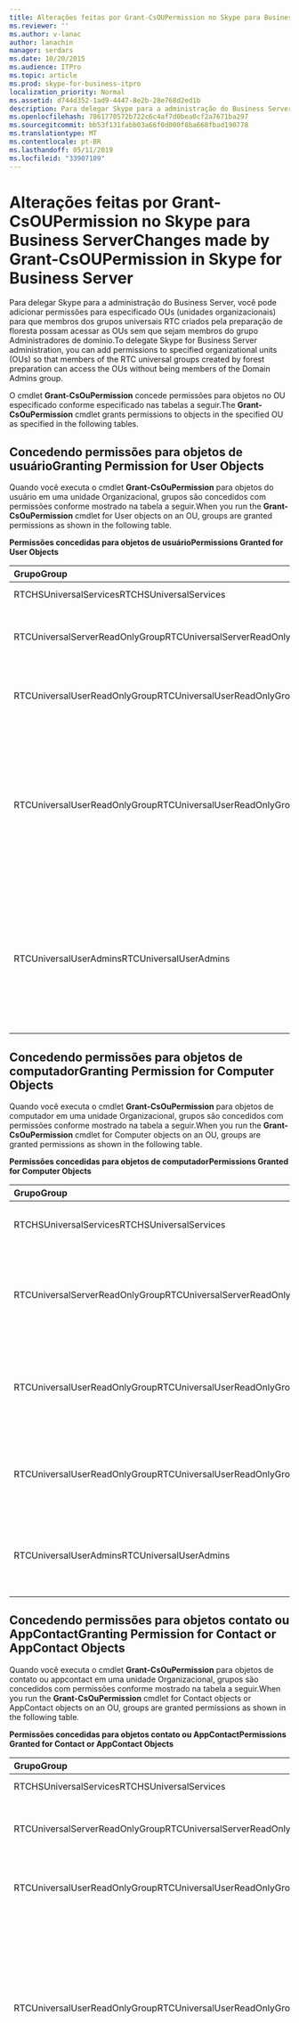 ```yaml
---
title: Alterações feitas por Grant-CsOUPermission no Skype para Business Server
ms.reviewer: ''
ms.author: v-lanac
author: lanachin
manager: serdars
ms.date: 10/20/2015
ms.audience: ITPro
ms.topic: article
ms.prod: skype-for-business-itpro
localization_priority: Normal
ms.assetid: d744d352-1ad9-4447-8e2b-28e768d2ed1b
description: Para delegar Skype para a administração do Business Server, você pode adicionar permissões para especificado OUs (unidades organizacionais) para que membros dos grupos universais RTC criados pela preparação de floresta possam acessar as OUs sem que sejam membros do grupo Administradores de domínio.
ms.openlocfilehash: 7861770572b722c6c4af7d0bea0cf2a7671ba297
ms.sourcegitcommit: bb53f131fabb03a66f0d000f8ba668fbad190778
ms.translationtype: MT
ms.contentlocale: pt-BR
ms.lasthandoff: 05/11/2019
ms.locfileid: "33907109"
---
```

# <a name="changes-made-by-grant-csoupermission-in-skype-for-business-server"></a><span data-ttu-id="f081d-103">Alterações feitas por Grant-CsOUPermission no Skype para Business Server</span><span class="sxs-lookup"><span data-stu-id="f081d-103">Changes made by Grant-CsOUPermission in Skype for Business Server</span></span>
 
<span data-ttu-id="f081d-104">Para delegar Skype para a administração do Business Server, você pode adicionar permissões para especificado OUs (unidades organizacionais) para que membros dos grupos universais RTC criados pela preparação de floresta possam acessar as OUs sem que sejam membros do grupo Administradores de domínio.</span><span class="sxs-lookup"><span data-stu-id="f081d-104">To delegate Skype for Business Server administration, you can add permissions to specified organizational units (OUs) so that members of the RTC universal groups created by forest preparation can access the OUs without being members of the Domain Admins group.</span></span> 
  
<span data-ttu-id="f081d-105">O cmdlet **Grant-CsOuPermission** concede permissões para objetos no OU especificado conforme especificado nas tabelas a seguir.</span><span class="sxs-lookup"><span data-stu-id="f081d-105">The **Grant-CsOuPermission** cmdlet grants permissions to objects in the specified OU as specified in the following tables.</span></span>
  
## <a name="granting-permission-for-user-objects"></a><span data-ttu-id="f081d-106">Concedendo permissões para objetos de usuário</span><span class="sxs-lookup"><span data-stu-id="f081d-106">Granting Permission for User Objects</span></span>

<span data-ttu-id="f081d-107">Quando você executa o cmdlet **Grant-CsOuPermission** para objetos do usuário em uma unidade Organizacional, grupos são concedidos com permissões conforme mostrado na tabela a seguir.</span><span class="sxs-lookup"><span data-stu-id="f081d-107">When you run the **Grant-CsOuPermission** cmdlet for User objects on an OU, groups are granted permissions as shown in the following table.</span></span>
  
<span data-ttu-id="f081d-108">**Permissões concedidas para objetos de usuário**</span><span class="sxs-lookup"><span data-stu-id="f081d-108">**Permissions Granted for User Objects**</span></span>

|<span data-ttu-id="f081d-109">**Grupo**</span><span class="sxs-lookup"><span data-stu-id="f081d-109">**Group**</span></span>|<span data-ttu-id="f081d-110">**Permissão**</span><span class="sxs-lookup"><span data-stu-id="f081d-110">**Permission**</span></span>|<span data-ttu-id="f081d-111">**Aplica-se a**</span><span class="sxs-lookup"><span data-stu-id="f081d-111">**Applies to**</span></span>|
|:-----|:-----|:-----|
|<span data-ttu-id="f081d-112">RTCHSUniversalServices</span><span class="sxs-lookup"><span data-stu-id="f081d-112">RTCHSUniversalServices</span></span>  <br/> |<span data-ttu-id="f081d-113">Replicando mudanças de diretório</span><span class="sxs-lookup"><span data-stu-id="f081d-113">Replicating directory changes</span></span>  <br/> |<span data-ttu-id="f081d-114">Apenas este objeto</span><span class="sxs-lookup"><span data-stu-id="f081d-114">This object only</span></span>  <br/> |
|<span data-ttu-id="f081d-115">RTCUniversalServerReadOnlyGroup</span><span class="sxs-lookup"><span data-stu-id="f081d-115">RTCUniversalServerReadOnlyGroup</span></span>  <br/> |<span data-ttu-id="f081d-116">Listar conteúdo</span><span class="sxs-lookup"><span data-stu-id="f081d-116">List contents</span></span>  <br/> <span data-ttu-id="f081d-117">Ler todas as propriedades</span><span class="sxs-lookup"><span data-stu-id="f081d-117">Read all properties</span></span>  <br/> <span data-ttu-id="f081d-118">Permissões de leitura</span><span class="sxs-lookup"><span data-stu-id="f081d-118">Read permissions</span></span>  <br/> |<span data-ttu-id="f081d-119">Apenas este objeto</span><span class="sxs-lookup"><span data-stu-id="f081d-119">This object only</span></span>  <br/> |
|<span data-ttu-id="f081d-120">RTCUniversalUserReadOnlyGroup</span><span class="sxs-lookup"><span data-stu-id="f081d-120">RTCUniversalUserReadOnlyGroup</span></span>  <br/> |<span data-ttu-id="f081d-121">Listar conteúdo</span><span class="sxs-lookup"><span data-stu-id="f081d-121">List contents</span></span>  <br/> <span data-ttu-id="f081d-122">Ler todas as propriedades</span><span class="sxs-lookup"><span data-stu-id="f081d-122">Read all properties</span></span>  <br/> <span data-ttu-id="f081d-123">Permissões de leitura</span><span class="sxs-lookup"><span data-stu-id="f081d-123">Read permissions</span></span>  <br/> |<span data-ttu-id="f081d-124">Apenas este objeto</span><span class="sxs-lookup"><span data-stu-id="f081d-124">This object only</span></span>  <br/> |
|<span data-ttu-id="f081d-125">RTCUniversalUserReadOnlyGroup</span><span class="sxs-lookup"><span data-stu-id="f081d-125">RTCUniversalUserReadOnlyGroup</span></span>  <br/> |<span data-ttu-id="f081d-126">Ler RTCUserSearchPropertySet</span><span class="sxs-lookup"><span data-stu-id="f081d-126">Read RTCUserSearchPropertySet</span></span>  <br/> <span data-ttu-id="f081d-127">Ler RTCUserProvisioningPropertySet</span><span class="sxs-lookup"><span data-stu-id="f081d-127">Read RTCUserProvisioningPropertySet</span></span>  <br/> <span data-ttu-id="f081d-128">Ler RTCPropertySet</span><span class="sxs-lookup"><span data-stu-id="f081d-128">Read RTCPropertySet</span></span>  <br/> <span data-ttu-id="f081d-129">Ler Public-Information</span><span class="sxs-lookup"><span data-stu-id="f081d-129">Read Public-Information</span></span>  <br/> <span data-ttu-id="f081d-130">Ler General-Information</span><span class="sxs-lookup"><span data-stu-id="f081d-130">Read General-Information</span></span>  <br/> <span data-ttu-id="f081d-131">Leia as restrições de conta de usuário</span><span class="sxs-lookup"><span data-stu-id="f081d-131">Read User-Account-Restrictions</span></span>  <br/> |<span data-ttu-id="f081d-132">Objetos do usuário descendente</span><span class="sxs-lookup"><span data-stu-id="f081d-132">Descendant User objects</span></span>  <br/> |
|<span data-ttu-id="f081d-133">RTCUniversalUserAdmins</span><span class="sxs-lookup"><span data-stu-id="f081d-133">RTCUniversalUserAdmins</span></span>  <br/> |<span data-ttu-id="f081d-134">Gravar RTCUserSearchPropertySet</span><span class="sxs-lookup"><span data-stu-id="f081d-134">Write RTCUserSearchPropertySet</span></span>  <br/> <span data-ttu-id="f081d-135">Gravar msExchUCVoiceMailSettings</span><span class="sxs-lookup"><span data-stu-id="f081d-135">Write msExchUCVoiceMailSettings</span></span>  <br/> <span data-ttu-id="f081d-136">Gravar RTCUserProvisioningPropertySet</span><span class="sxs-lookup"><span data-stu-id="f081d-136">Write RTCUserProvisioningPropertySet</span></span>  <br/> <span data-ttu-id="f081d-137">Gravar RTCPropertySet</span><span class="sxs-lookup"><span data-stu-id="f081d-137">Write RTCPropertySet</span></span>  <br/> <span data-ttu-id="f081d-138">Gravar proxyAddresses</span><span class="sxs-lookup"><span data-stu-id="f081d-138">Write proxyAddresses</span></span>  <br/> |<span data-ttu-id="f081d-139">Objetos do usuário descendente</span><span class="sxs-lookup"><span data-stu-id="f081d-139">Descendant User objects</span></span>  <br/> |
   
## <a name="granting-permission-for-computer-objects"></a><span data-ttu-id="f081d-140">Concedendo permissões para objetos de computador</span><span class="sxs-lookup"><span data-stu-id="f081d-140">Granting Permission for Computer Objects</span></span>

<span data-ttu-id="f081d-141">Quando você executa o cmdlet **Grant-CsOuPermission** para objetos de computador em uma unidade Organizacional, grupos são concedidos com permissões conforme mostrado na tabela a seguir.</span><span class="sxs-lookup"><span data-stu-id="f081d-141">When you run the **Grant-CsOuPermission** cmdlet for Computer objects on an OU, groups are granted permissions as shown in the following table.</span></span>
  
<span data-ttu-id="f081d-142">**Permissões concedidas para objetos de computador**</span><span class="sxs-lookup"><span data-stu-id="f081d-142">**Permissions Granted for Computer Objects**</span></span>

|<span data-ttu-id="f081d-143">**Grupo**</span><span class="sxs-lookup"><span data-stu-id="f081d-143">**Group**</span></span>|<span data-ttu-id="f081d-144">**Permissão**</span><span class="sxs-lookup"><span data-stu-id="f081d-144">**Permission**</span></span>|<span data-ttu-id="f081d-145">**Aplica-se a**</span><span class="sxs-lookup"><span data-stu-id="f081d-145">**Applies to**</span></span>|
|:-----|:-----|:-----|
|<span data-ttu-id="f081d-146">RTCHSUniversalServices</span><span class="sxs-lookup"><span data-stu-id="f081d-146">RTCHSUniversalServices</span></span>  <br/> |<span data-ttu-id="f081d-147">Replicando mudanças de diretório</span><span class="sxs-lookup"><span data-stu-id="f081d-147">Replicating directory changes</span></span>  <br/> |<span data-ttu-id="f081d-148">Apenas este objeto</span><span class="sxs-lookup"><span data-stu-id="f081d-148">This object only</span></span>  <br/> |
|<span data-ttu-id="f081d-149">RTCUniversalServerReadOnlyGroup</span><span class="sxs-lookup"><span data-stu-id="f081d-149">RTCUniversalServerReadOnlyGroup</span></span>  <br/> |<span data-ttu-id="f081d-150">Listar conteúdo</span><span class="sxs-lookup"><span data-stu-id="f081d-150">List contents</span></span>  <br/> <span data-ttu-id="f081d-151">Ler todas as propriedades</span><span class="sxs-lookup"><span data-stu-id="f081d-151">Read all properties</span></span>  <br/> <span data-ttu-id="f081d-152">Permissões de leitura</span><span class="sxs-lookup"><span data-stu-id="f081d-152">Read permissions</span></span>  <br/> |<span data-ttu-id="f081d-153">Apenas este objeto</span><span class="sxs-lookup"><span data-stu-id="f081d-153">This object only</span></span>  <br/> |
|<span data-ttu-id="f081d-154">RTCUniversalUserReadOnlyGroup</span><span class="sxs-lookup"><span data-stu-id="f081d-154">RTCUniversalUserReadOnlyGroup</span></span>  <br/> |<span data-ttu-id="f081d-155">Listar conteúdo</span><span class="sxs-lookup"><span data-stu-id="f081d-155">List contents</span></span>  <br/> <span data-ttu-id="f081d-156">Ler todas as propriedades</span><span class="sxs-lookup"><span data-stu-id="f081d-156">Read all properties</span></span>  <br/> <span data-ttu-id="f081d-157">Permissões de leitura</span><span class="sxs-lookup"><span data-stu-id="f081d-157">Read permissions</span></span>  <br/> |<span data-ttu-id="f081d-158">Apenas este objeto</span><span class="sxs-lookup"><span data-stu-id="f081d-158">This object only</span></span>  <br/> |
|<span data-ttu-id="f081d-159">RTCUniversalUserReadOnlyGroup</span><span class="sxs-lookup"><span data-stu-id="f081d-159">RTCUniversalUserReadOnlyGroup</span></span>  <br/> |<span data-ttu-id="f081d-160">Ler Public-Information</span><span class="sxs-lookup"><span data-stu-id="f081d-160">Read Public-Information</span></span>  <br/> <span data-ttu-id="f081d-161">Leitura validado---nome do Host DNS</span><span class="sxs-lookup"><span data-stu-id="f081d-161">Read Validated-DNS-Host-Name</span></span>  <br/> |<span data-ttu-id="f081d-162">Objetos de computador descendente</span><span class="sxs-lookup"><span data-stu-id="f081d-162">Descendant Computer objects</span></span>  <br/> |
|<span data-ttu-id="f081d-163">RTCUniversalUserAdmins</span><span class="sxs-lookup"><span data-stu-id="f081d-163">RTCUniversalUserAdmins</span></span>  <br/> |<span data-ttu-id="f081d-164">Ler Public-Information</span><span class="sxs-lookup"><span data-stu-id="f081d-164">Read Public-Information</span></span>  <br/> <span data-ttu-id="f081d-165">Leitura validado---nome do Host DNS</span><span class="sxs-lookup"><span data-stu-id="f081d-165">Read Validated-DNS-Host-Name</span></span>  <br/> |<span data-ttu-id="f081d-166">Objetos de computador descendente</span><span class="sxs-lookup"><span data-stu-id="f081d-166">Descendant Computer objects</span></span>  <br/> |
   
## <a name="granting-permission-for-contact-or-appcontact-objects"></a><span data-ttu-id="f081d-167">Concedendo permissões para objetos contato ou AppContact</span><span class="sxs-lookup"><span data-stu-id="f081d-167">Granting Permission for Contact or AppContact Objects</span></span>

<span data-ttu-id="f081d-168">Quando você executa o cmdlet **Grant-CsOuPermission** para objetos de contato ou appcontact em uma unidade Organizacional, grupos são concedidos com permissões conforme mostrado na tabela a seguir.</span><span class="sxs-lookup"><span data-stu-id="f081d-168">When you run the **Grant-CsOuPermission** cmdlet for Contact objects or AppContact objects on an OU, groups are granted permissions as shown in the following table.</span></span>
  
<span data-ttu-id="f081d-169">**Permissões concedidas para objetos contato ou AppContact**</span><span class="sxs-lookup"><span data-stu-id="f081d-169">**Permissions Granted for Contact or AppContact Objects**</span></span>

|<span data-ttu-id="f081d-170">**Grupo**</span><span class="sxs-lookup"><span data-stu-id="f081d-170">**Group**</span></span>|<span data-ttu-id="f081d-171">**Permissão**</span><span class="sxs-lookup"><span data-stu-id="f081d-171">**Permission**</span></span>|<span data-ttu-id="f081d-172">**Aplica-se a**</span><span class="sxs-lookup"><span data-stu-id="f081d-172">**Applies to**</span></span>|
|:-----|:-----|:-----|
|<span data-ttu-id="f081d-173">RTCHSUniversalServices</span><span class="sxs-lookup"><span data-stu-id="f081d-173">RTCHSUniversalServices</span></span>  <br/> |<span data-ttu-id="f081d-174">Replicando mudanças de diretório</span><span class="sxs-lookup"><span data-stu-id="f081d-174">Replicating directory changes</span></span>  <br/> |<span data-ttu-id="f081d-175">Apenas este objeto</span><span class="sxs-lookup"><span data-stu-id="f081d-175">This object only</span></span>  <br/> |
|<span data-ttu-id="f081d-176">RTCUniversalServerReadOnlyGroup</span><span class="sxs-lookup"><span data-stu-id="f081d-176">RTCUniversalServerReadOnlyGroup</span></span>  <br/> |<span data-ttu-id="f081d-177">Listar conteúdo</span><span class="sxs-lookup"><span data-stu-id="f081d-177">List contents</span></span>  <br/> <span data-ttu-id="f081d-178">Ler todas as propriedades</span><span class="sxs-lookup"><span data-stu-id="f081d-178">Read all properties</span></span>  <br/> <span data-ttu-id="f081d-179">Permissões de leitura</span><span class="sxs-lookup"><span data-stu-id="f081d-179">Read permissions</span></span>  <br/> |<span data-ttu-id="f081d-180">Apenas este objeto</span><span class="sxs-lookup"><span data-stu-id="f081d-180">This object only</span></span>  <br/> |
|<span data-ttu-id="f081d-181">RTCUniversalUserReadOnlyGroup</span><span class="sxs-lookup"><span data-stu-id="f081d-181">RTCUniversalUserReadOnlyGroup</span></span>  <br/> |<span data-ttu-id="f081d-182">Listar conteúdo</span><span class="sxs-lookup"><span data-stu-id="f081d-182">List contents</span></span>  <br/> <span data-ttu-id="f081d-183">Ler todas as propriedades</span><span class="sxs-lookup"><span data-stu-id="f081d-183">Read all properties</span></span>  <br/> <span data-ttu-id="f081d-184">Permissões de leitura</span><span class="sxs-lookup"><span data-stu-id="f081d-184">Read permissions</span></span>  <br/> |<span data-ttu-id="f081d-185">Apenas este objeto</span><span class="sxs-lookup"><span data-stu-id="f081d-185">This object only</span></span>  <br/> |
|<span data-ttu-id="f081d-186">RTCUniversalUserReadOnlyGroup</span><span class="sxs-lookup"><span data-stu-id="f081d-186">RTCUniversalUserReadOnlyGroup</span></span>  <br/> |<span data-ttu-id="f081d-187">Ler RTCUserSearchPropertySet</span><span class="sxs-lookup"><span data-stu-id="f081d-187">Read RTCUserSearchPropertySet</span></span>  <br/> <span data-ttu-id="f081d-188">Ler RTCUserProvisioningPropertySet</span><span class="sxs-lookup"><span data-stu-id="f081d-188">Read RTCUserProvisioningPropertySet</span></span>  <br/> <span data-ttu-id="f081d-189">Ler RTCPropertySet</span><span class="sxs-lookup"><span data-stu-id="f081d-189">Read RTCPropertySet</span></span>  <br/> <span data-ttu-id="f081d-190">Ler Public-Information</span><span class="sxs-lookup"><span data-stu-id="f081d-190">Read Public-Information</span></span>  <br/> <span data-ttu-id="f081d-191">Ler General-Information</span><span class="sxs-lookup"><span data-stu-id="f081d-191">Read General-Information</span></span>  <br/> <span data-ttu-id="f081d-192">Ler Personal-Information</span><span class="sxs-lookup"><span data-stu-id="f081d-192">Read Personal-Information</span></span>  <br/> <span data-ttu-id="f081d-193">Leia as restrições de conta de usuário</span><span class="sxs-lookup"><span data-stu-id="f081d-193">Read User-Account-Restrictions</span></span>  <br/> |<span data-ttu-id="f081d-194">Objetos de contato descendente</span><span class="sxs-lookup"><span data-stu-id="f081d-194">Descendant Contact objects</span></span>  <br/> |
|<span data-ttu-id="f081d-195">RTCUniversalUserAdmins</span><span class="sxs-lookup"><span data-stu-id="f081d-195">RTCUniversalUserAdmins</span></span>  <br/> |<span data-ttu-id="f081d-196">Gravar RTCUserSearchPropertySet</span><span class="sxs-lookup"><span data-stu-id="f081d-196">Write RTCUserSearchPropertySet</span></span>  <br/> <span data-ttu-id="f081d-197">Gravar otherIpPhone</span><span class="sxs-lookup"><span data-stu-id="f081d-197">Write otherIpPhone</span></span>  <br/> <span data-ttu-id="f081d-198">Gravar displayName</span><span class="sxs-lookup"><span data-stu-id="f081d-198">Write displayName</span></span>  <br/> <span data-ttu-id="f081d-199">Descrição de gravação</span><span class="sxs-lookup"><span data-stu-id="f081d-199">Write description</span></span>  <br/> <span data-ttu-id="f081d-200">Gravar telephoneNumber</span><span class="sxs-lookup"><span data-stu-id="f081d-200">Write telephoneNumber</span></span>  <br/> <span data-ttu-id="f081d-201">Gravar msExchUCVoiceMailSettings</span><span class="sxs-lookup"><span data-stu-id="f081d-201">Write msExchUCVoiceMailSettings</span></span>  <br/> <span data-ttu-id="f081d-202">Gravar RTCUserProvisioningPropertySet</span><span class="sxs-lookup"><span data-stu-id="f081d-202">Write RTCUserProvisioningPropertySet</span></span>  <br/> <span data-ttu-id="f081d-203">Gravar RTCPropertySet</span><span class="sxs-lookup"><span data-stu-id="f081d-203">Write RTCPropertySet</span></span>  <br/> <span data-ttu-id="f081d-204">Gravar proxyAddresses</span><span class="sxs-lookup"><span data-stu-id="f081d-204">Write proxyAddresses</span></span>  <br/> |<span data-ttu-id="f081d-205">Objetos de contato descendente</span><span class="sxs-lookup"><span data-stu-id="f081d-205">Descendant Contact objects</span></span>  <br/> |
   
## <a name="granting-permission-for-device-objects"></a><span data-ttu-id="f081d-206">Concedendo permissões para objetos de dispositivo</span><span class="sxs-lookup"><span data-stu-id="f081d-206">Granting Permission for Device Objects</span></span>

<span data-ttu-id="f081d-207">Quando você executa o cmdlet **Grant-CsOuPermission** para objetos de dispositivo em uma unidade Organizacional, grupos são concedidos com permissões conforme mostrado na tabela a seguir.</span><span class="sxs-lookup"><span data-stu-id="f081d-207">When you run the **Grant-CsOuPermission** cmdlet for Device objects on an OU, groups are granted permissions as shown in the following table.</span></span>
  
<span data-ttu-id="f081d-208">**Permissões concedidas para objetos de dispositivo**</span><span class="sxs-lookup"><span data-stu-id="f081d-208">**Permissions Granted for Device Objects**</span></span>

|<span data-ttu-id="f081d-209">**Grupo**</span><span class="sxs-lookup"><span data-stu-id="f081d-209">**Group**</span></span>|<span data-ttu-id="f081d-210">**Permissão**</span><span class="sxs-lookup"><span data-stu-id="f081d-210">**Permission**</span></span>|<span data-ttu-id="f081d-211">**Aplica-se a**</span><span class="sxs-lookup"><span data-stu-id="f081d-211">**Applies to**</span></span>|
|:-----|:-----|:-----|
|<span data-ttu-id="f081d-212">RTCHSUniversalServices</span><span class="sxs-lookup"><span data-stu-id="f081d-212">RTCHSUniversalServices</span></span>  <br/> |<span data-ttu-id="f081d-213">Replicando mudanças de diretório</span><span class="sxs-lookup"><span data-stu-id="f081d-213">Replicating directory changes</span></span>  <br/> |<span data-ttu-id="f081d-214">Apenas este objeto</span><span class="sxs-lookup"><span data-stu-id="f081d-214">This object only</span></span>  <br/> |
|<span data-ttu-id="f081d-215">RTCUniversalServerReadOnlyGroup</span><span class="sxs-lookup"><span data-stu-id="f081d-215">RTCUniversalServerReadOnlyGroup</span></span>  <br/> |<span data-ttu-id="f081d-216">Listar conteúdo</span><span class="sxs-lookup"><span data-stu-id="f081d-216">List contents</span></span>  <br/> <span data-ttu-id="f081d-217">Ler todas as propriedades</span><span class="sxs-lookup"><span data-stu-id="f081d-217">Read all properties</span></span>  <br/> <span data-ttu-id="f081d-218">Permissões de leitura</span><span class="sxs-lookup"><span data-stu-id="f081d-218">Read permissions</span></span>  <br/> |<span data-ttu-id="f081d-219">Apenas este objeto</span><span class="sxs-lookup"><span data-stu-id="f081d-219">This object only</span></span>  <br/> |
|<span data-ttu-id="f081d-220">RTCUniversalUserReadOnlyGroup</span><span class="sxs-lookup"><span data-stu-id="f081d-220">RTCUniversalUserReadOnlyGroup</span></span>  <br/> |<span data-ttu-id="f081d-221">Listar conteúdo</span><span class="sxs-lookup"><span data-stu-id="f081d-221">List contents</span></span>  <br/> <span data-ttu-id="f081d-222">Ler todas as propriedades</span><span class="sxs-lookup"><span data-stu-id="f081d-222">Read all properties</span></span>  <br/> <span data-ttu-id="f081d-223">Permissões de leitura</span><span class="sxs-lookup"><span data-stu-id="f081d-223">Read permissions</span></span>  <br/> |<span data-ttu-id="f081d-224">Apenas este objeto</span><span class="sxs-lookup"><span data-stu-id="f081d-224">This object only</span></span>  <br/> |
|<span data-ttu-id="f081d-225">RTCUniversalUserReadOnlyGroup</span><span class="sxs-lookup"><span data-stu-id="f081d-225">RTCUniversalUserReadOnlyGroup</span></span>  <br/> |<span data-ttu-id="f081d-226">Ler RTCUserSearchPropertySet</span><span class="sxs-lookup"><span data-stu-id="f081d-226">Read RTCUserSearchPropertySet</span></span>  <br/> <span data-ttu-id="f081d-227">Ler RTCUserProvisioningPropertySet</span><span class="sxs-lookup"><span data-stu-id="f081d-227">Read RTCUserProvisioningPropertySet</span></span>  <br/> <span data-ttu-id="f081d-228">Ler RTCPropertySet</span><span class="sxs-lookup"><span data-stu-id="f081d-228">Read RTCPropertySet</span></span>  <br/> <span data-ttu-id="f081d-229">Ler Public-Information</span><span class="sxs-lookup"><span data-stu-id="f081d-229">Read Public-Information</span></span>  <br/> <span data-ttu-id="f081d-230">Ler Personal-Information</span><span class="sxs-lookup"><span data-stu-id="f081d-230">Read Personal-Information</span></span>  <br/> <span data-ttu-id="f081d-231">Ler General-Information</span><span class="sxs-lookup"><span data-stu-id="f081d-231">Read General-Information</span></span>  <br/> <span data-ttu-id="f081d-232">Leia as restrições de conta de usuário</span><span class="sxs-lookup"><span data-stu-id="f081d-232">Read User-Account-Restrictions</span></span>  <br/> |<span data-ttu-id="f081d-233">Objetos de contato descendente</span><span class="sxs-lookup"><span data-stu-id="f081d-233">Descendant Contact objects</span></span>  <br/> |
|<span data-ttu-id="f081d-234">RTCUniversalUserAdmins</span><span class="sxs-lookup"><span data-stu-id="f081d-234">RTCUniversalUserAdmins</span></span>  <br/> |<span data-ttu-id="f081d-235">Criar filho</span><span class="sxs-lookup"><span data-stu-id="f081d-235">Create child</span></span>  <br/> <span data-ttu-id="f081d-236">Excluir filho</span><span class="sxs-lookup"><span data-stu-id="f081d-236">Delete child</span></span>  <br/> <span data-ttu-id="f081d-237">Excluir árvore</span><span class="sxs-lookup"><span data-stu-id="f081d-237">Delete tree</span></span>  <br/> |<span data-ttu-id="f081d-238">Contato</span><span class="sxs-lookup"><span data-stu-id="f081d-238">Contact</span></span>  <br/> |
|<span data-ttu-id="f081d-239">RTCUniversalUserAdmins</span><span class="sxs-lookup"><span data-stu-id="f081d-239">RTCUniversalUserAdmins</span></span>  <br/> |<span data-ttu-id="f081d-240">Gravar displayName</span><span class="sxs-lookup"><span data-stu-id="f081d-240">Write displayName</span></span>  <br/> <span data-ttu-id="f081d-241">Descrição de gravação</span><span class="sxs-lookup"><span data-stu-id="f081d-241">Write description</span></span>  <br/> <span data-ttu-id="f081d-242">Gravar telephoneNumber</span><span class="sxs-lookup"><span data-stu-id="f081d-242">Write telephoneNumber</span></span>  <br/> |<span data-ttu-id="f081d-243">Objetos do usuário descendente</span><span class="sxs-lookup"><span data-stu-id="f081d-243">Descendant User objects</span></span>  <br/> |
|<span data-ttu-id="f081d-244">RTCUniversalUserAdmins</span><span class="sxs-lookup"><span data-stu-id="f081d-244">RTCUniversalUserAdmins</span></span>  <br/> |<span data-ttu-id="f081d-245">Gravar RTCUserSearchPropertySet</span><span class="sxs-lookup"><span data-stu-id="f081d-245">Write RTCUserSearchPropertySet</span></span>  <br/> <span data-ttu-id="f081d-246">Gravar otherIpPhone</span><span class="sxs-lookup"><span data-stu-id="f081d-246">Write otherIpPhone</span></span>  <br/> <span data-ttu-id="f081d-247">Gravar displayName</span><span class="sxs-lookup"><span data-stu-id="f081d-247">Write displayName</span></span>  <br/> <span data-ttu-id="f081d-248">Descrição de gravação</span><span class="sxs-lookup"><span data-stu-id="f081d-248">Write description</span></span>  <br/> <span data-ttu-id="f081d-249">Gravar telephoneNumber</span><span class="sxs-lookup"><span data-stu-id="f081d-249">Write telephoneNumber</span></span>  <br/> <span data-ttu-id="f081d-250">Gravar msExchUCVoiceMailSettings</span><span class="sxs-lookup"><span data-stu-id="f081d-250">Write msExchUCVoiceMailSettings</span></span>  <br/> <span data-ttu-id="f081d-251">Gravar RTCUserProvisioningPropertySet</span><span class="sxs-lookup"><span data-stu-id="f081d-251">Write RTCUserProvisioningPropertySet</span></span>  <br/> <span data-ttu-id="f081d-252">Gravar RTCPropertySet</span><span class="sxs-lookup"><span data-stu-id="f081d-252">Write RTCPropertySet</span></span>  <br/> <span data-ttu-id="f081d-253">Gravar proxyAddresses</span><span class="sxs-lookup"><span data-stu-id="f081d-253">Write proxyAddresses</span></span>  <br/> |<span data-ttu-id="f081d-254">Objetos de contato descendente</span><span class="sxs-lookup"><span data-stu-id="f081d-254">Descendant Contact objects</span></span>  <br/> |
   
## <a name="granting-permission-for-inetorgperson-objects"></a><span data-ttu-id="f081d-255">Concedendo permissões para objetos InetOrgPerson</span><span class="sxs-lookup"><span data-stu-id="f081d-255">Granting Permission for InetOrgPerson Objects</span></span>

<span data-ttu-id="f081d-256">Quando você executa o cmdlet **Grant-CsOuPermission** para objetos InetOrgPerson em uma unidade Organizacional, grupos são concedidos com permissões conforme mostrado na tabela a seguir.</span><span class="sxs-lookup"><span data-stu-id="f081d-256">When you run the **Grant-CsOuPermission** cmdlet for InetOrgPerson objects on an OU, groups are granted permissions as shown in the following table.</span></span>
  
<span data-ttu-id="f081d-257">**Permissões concedidas para objetos InetOrgPerson**</span><span class="sxs-lookup"><span data-stu-id="f081d-257">**Permissions Granted for InetOrgPerson Objects**</span></span>

|<span data-ttu-id="f081d-258">**Grupo**</span><span class="sxs-lookup"><span data-stu-id="f081d-258">**Group**</span></span>|<span data-ttu-id="f081d-259">**Permissão**</span><span class="sxs-lookup"><span data-stu-id="f081d-259">**Permission**</span></span>|<span data-ttu-id="f081d-260">**Aplica-se a**</span><span class="sxs-lookup"><span data-stu-id="f081d-260">**Applies to**</span></span>|
|:-----|:-----|:-----|
|<span data-ttu-id="f081d-261">RTCHSUniversalServices</span><span class="sxs-lookup"><span data-stu-id="f081d-261">RTCHSUniversalServices</span></span>  <br/> |<span data-ttu-id="f081d-262">Replicando mudanças de diretório</span><span class="sxs-lookup"><span data-stu-id="f081d-262">Replicating directory changes</span></span>  <br/> |<span data-ttu-id="f081d-263">Apenas este objeto</span><span class="sxs-lookup"><span data-stu-id="f081d-263">This object only</span></span>  <br/> |
|<span data-ttu-id="f081d-264">RTCUniversalServerReadOnlyGroup</span><span class="sxs-lookup"><span data-stu-id="f081d-264">RTCUniversalServerReadOnlyGroup</span></span>  <br/> |<span data-ttu-id="f081d-265">Listar conteúdo</span><span class="sxs-lookup"><span data-stu-id="f081d-265">List contents</span></span>  <br/> <span data-ttu-id="f081d-266">Ler todas as propriedades</span><span class="sxs-lookup"><span data-stu-id="f081d-266">Read all properties</span></span>  <br/> <span data-ttu-id="f081d-267">Permissões de leitura</span><span class="sxs-lookup"><span data-stu-id="f081d-267">Read permissions</span></span>  <br/> |<span data-ttu-id="f081d-268">Apenas este objeto</span><span class="sxs-lookup"><span data-stu-id="f081d-268">This object only</span></span>  <br/> |
|<span data-ttu-id="f081d-269">RTCUniversalUserReadOnlyGroup</span><span class="sxs-lookup"><span data-stu-id="f081d-269">RTCUniversalUserReadOnlyGroup</span></span>  <br/> |<span data-ttu-id="f081d-270">Listar conteúdo</span><span class="sxs-lookup"><span data-stu-id="f081d-270">List contents</span></span>  <br/> <span data-ttu-id="f081d-271">Ler todas as propriedades</span><span class="sxs-lookup"><span data-stu-id="f081d-271">Read all properties</span></span>  <br/> <span data-ttu-id="f081d-272">Permissões de leitura</span><span class="sxs-lookup"><span data-stu-id="f081d-272">Read permissions</span></span>  <br/> |<span data-ttu-id="f081d-273">Apenas este objeto</span><span class="sxs-lookup"><span data-stu-id="f081d-273">This object only</span></span>  <br/> |
|<span data-ttu-id="f081d-274">RTCUniversalUserReadOnlyGroup</span><span class="sxs-lookup"><span data-stu-id="f081d-274">RTCUniversalUserReadOnlyGroup</span></span>  <br/> |<span data-ttu-id="f081d-275">Ler RTCUserSearchPropertySet</span><span class="sxs-lookup"><span data-stu-id="f081d-275">Read RTCUserSearchPropertySet</span></span>  <br/> <span data-ttu-id="f081d-276">Ler RTCUserProvisioningPropertySet</span><span class="sxs-lookup"><span data-stu-id="f081d-276">Read RTCUserProvisioningPropertySet</span></span>  <br/> <span data-ttu-id="f081d-277">Ler RTCPropertySet</span><span class="sxs-lookup"><span data-stu-id="f081d-277">Read RTCPropertySet</span></span>  <br/> <span data-ttu-id="f081d-278">Ler Personal-Information</span><span class="sxs-lookup"><span data-stu-id="f081d-278">Read Personal-Information</span></span>  <br/> <span data-ttu-id="f081d-279">Ler Public-Information</span><span class="sxs-lookup"><span data-stu-id="f081d-279">Read Public-Information</span></span>  <br/> <span data-ttu-id="f081d-280">Ler General-Information</span><span class="sxs-lookup"><span data-stu-id="f081d-280">Read General-Information</span></span>  <br/> <span data-ttu-id="f081d-281">Leia as restrições de conta de usuário</span><span class="sxs-lookup"><span data-stu-id="f081d-281">Read User-Account-Restrictions</span></span>  <br/> |<span data-ttu-id="f081d-282">Objetos inetOrgPerson descendentes</span><span class="sxs-lookup"><span data-stu-id="f081d-282">Descendant inetOrgPerson objects</span></span>  <br/> |
|<span data-ttu-id="f081d-283">RTCUniversalUserAdmins</span><span class="sxs-lookup"><span data-stu-id="f081d-283">RTCUniversalUserAdmins</span></span>  <br/> |<span data-ttu-id="f081d-284">Gravar RTCUserSearchPropertySet</span><span class="sxs-lookup"><span data-stu-id="f081d-284">Write RTCUserSearchPropertySet</span></span>  <br/> <span data-ttu-id="f081d-285">Gravar RTCUserProvisioningPropertySet</span><span class="sxs-lookup"><span data-stu-id="f081d-285">Write RTCUserProvisioningPropertySet</span></span>  <br/> <span data-ttu-id="f081d-286">Gravar RTCPropertySet</span><span class="sxs-lookup"><span data-stu-id="f081d-286">Write RTCPropertySet</span></span>  <br/> <span data-ttu-id="f081d-287">Gravar proxyAddresses</span><span class="sxs-lookup"><span data-stu-id="f081d-287">Write proxyAddresses</span></span>  <br/> |<span data-ttu-id="f081d-288">Objetos inetOrgPerson descendentes</span><span class="sxs-lookup"><span data-stu-id="f081d-288">Descendant inetOrgPerson objects</span></span>  <br/> |
   

